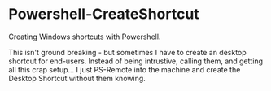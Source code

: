 # Powershell-CreateShortcut
Creating Windows shortcuts with Powershell.

This isn't ground breaking - but sometimes I have to create an desktop shortcut for end-users.  Instead of being intrustive, calling them, and getting all this crap setup... I just PS-Remote into the machine and create the Desktop Shortcut without them knowing.
